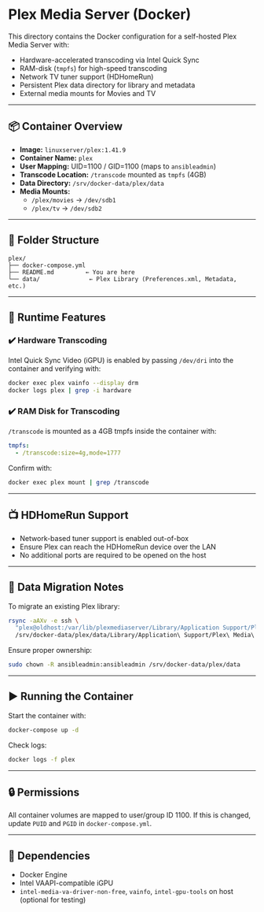 # Plex Media Server (Docker)

This directory contains the Docker configuration for a self-hosted Plex Media Server with:

- Hardware-accelerated transcoding via Intel Quick Sync
- RAM-disk (`tmpfs`) for high-speed transcoding
- Network TV tuner support (HDHomeRun)
- Persistent Plex data directory for library and metadata
- External media mounts for Movies and TV

---

## 📦 Container Overview

- **Image:** `linuxserver/plex:1.41.9`
- **Container Name:** `plex`
- **User Mapping:** UID=1100 / GID=1100 (maps to `ansibleadmin`)
- **Transcode Location:** `/transcode` mounted as `tmpfs` (4GB)
- **Data Directory:** `/srv/docker-data/plex/data`
- **Media Mounts:**
  - `/plex/movies` → `/dev/sdb1`
  - `/plex/tv`     → `/dev/sdb2`

---

## 📁 Folder Structure

```text
plex/
├── docker-compose.yml
├── README.md         ← You are here
└── data/              ← Plex Library (Preferences.xml, Metadata, etc.)
```

---

## 🔧 Runtime Features

### ✔️ Hardware Transcoding

Intel Quick Sync Video (iGPU) is enabled by passing `/dev/dri` into the container and verifying with:

```bash
docker exec plex vainfo --display drm
docker logs plex | grep -i hardware
```

### ✔️ RAM Disk for Transcoding

`/transcode` is mounted as a 4GB tmpfs inside the container with:

```yaml
tmpfs:
  - /transcode:size=4g,mode=1777
```

Confirm with:

```bash
docker exec plex mount | grep /transcode
```

---

## 📺 HDHomeRun Support

- Network-based tuner support is enabled out-of-box
- Ensure Plex can reach the HDHomeRun device over the LAN
- No additional ports are required to be opened on the host

---

## 🧠 Data Migration Notes

To migrate an existing Plex library:

```bash
rsync -aAXv -e ssh \
  "plex@oldhost:/var/lib/plexmediaserver/Library/Application Support/Plex Media Server/" \
  /srv/docker-data/plex/data/Library/Application\ Support/Plex\ Media\ Server/
```

Ensure proper ownership:

```bash
sudo chown -R ansibleadmin:ansibleadmin /srv/docker-data/plex/data
```

---

## ▶️ Running the Container

Start the container with:

```bash
docker-compose up -d
```

Check logs:

```bash
docker logs -f plex
```

---

## 🔒 Permissions

All container volumes are mapped to user/group ID 1100. If this is changed, update `PUID` and `PGID` in `docker-compose.yml`.

---

## 📌 Dependencies

- Docker Engine
- Intel VAAPI-compatible iGPU
- `intel-media-va-driver-non-free`, `vainfo`, `intel-gpu-tools` on host (optional for testing)
